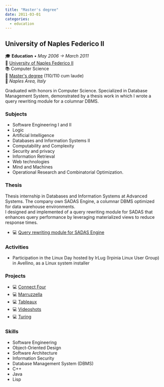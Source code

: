 ```yaml
---
title: "Master's degree"
date: 2011-03-01
categories:
  - education
---
```

## University of Naples Federico II

🎓 **Education** • _May 2006 → March 2011_  
🏫 [University of Naples Federico II](http://www.unina.it/)  
📚 Computer Science  
📜 [Master's degree](../20110323-master-degree.jpg) (110/110 cum laude)  
📍 _Naples Area, Italy_  

Graduated with honors in Computer Science. Specialized in Database Management System, demonstrated by a thesis work in which I wrote a query rewriting module for a columnar DBMS.


### Subjects

- Software Engineering I and II
- Logic
- Artificial Intelligence
- Databases and Information Systems II
- Computability and Complexity
- Security and privacy
- Information Retrieval
- Web technologies
- Mind and Machines
- Operational Research and Combinatorial Optimization.


### Thesis

Thesis internship in Databases and Information Systems at Advanced Systems. The company own SADAS Engine, a columnar DBMS optimized for data warehouse environments.  
I designed and implemented of a query rewriting module for SADAS that enhances query performance by leveraging materialized views to reduce response times.

- 💻 [Query rewriting module for SADAS Engine](projects/query-rewriting-module-for-sadas-engine/overview/)


### Activities

- Participation in the Linux Day hosted by IrLug (Irpinia Linux User Group) in Avellino, as a Linux system installer


### Projects

- 💻 [Connect Four](https://github.com/fsferrara/connect-four)
- 💻 [Marruzzella](https://github.com/fsferrara/maruzzella)
- 💻 [Tableaux](https://github.com/fsferrara/tableaux)
- 💻 [Videoshots](https://github.com/fsferrara/videoshots)
- 💻 [Turing](https://github.com/fsferrara/turing-machines)


### Skills

- Software Engineering
- Object-Oriented Design
- Software Architecture
- Information Security
- Database Management System (DBMS)
- C++
- Java
- Lisp
